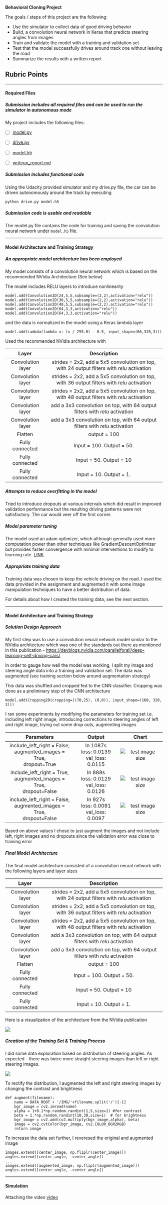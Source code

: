 
**Behavioral Cloning Project**

The goals / steps of this project are the following:
* Use the simulator to collect data of good driving behavior
* Build, a convolution neural network in Keras that predicts steering angles from images
* Train and validate the model with a training and validation set
* Test that the model successfully drives around track one without leaving the road
* Summarize the results with a written report


## Rubric Points
---
#### Required Files

##### Submission includes all required files and can be used to run the simulator in autonomous mode

My project includes the following files:
- [ ] [model.py](model.py)
- [ ] [drive.py](drive.py)
- [ ] [model.h5](model.h5)
- [ ] [writeup_report.md](writeup_report.md)


##### Submission includes functional code
Using the Udacity provided simulator and my drive.py file, the car can be driven autonomously around the track by executing 
```sh
python drive.py model.h5
```

##### Submission code is usable and readable
The model.py file contains the code for training and saving the convolution neural network under `model.h5` file.

---
#### Model Architecture and Training Strategy

##### An appropriate model architecture has been employed

My model consists of a convolution neural network which is based on the recommended NVidia Architecture (See below)

The model includes RELU layers to introduce nonlinearity 
````
model.add(Convolution2D(24,5,5,subsample=(2,2),activation="relu"))
model.add(Convolution2D(36,5,5,subsample=(2,2),activation="relu"))
model.add(Convolution2D(48,5,5,subsample=(2,2),activation="relu"))
model.add(Convolution2D(64,3,3,activation="relu"))
model.add(Convolution2D(64,3,3,activation="relu"))
````

and the data is normalized in the model using a Keras lambda layer
````
model.add(Lambda(lambda x: (x / 255.0) - 0.5, input_shape=(66,320,3)))
````

Used the recommended NVidia architecture with

| Layer         		|     Description	        					| 
|:---------------------:|:---------------------------------------------:| 
| Convolution layer  	| strides = 2x2, add a 5x5 convolution on top, with 24 output filters with *relu* activation | 
| Convolution layer  	| strides = 2x2, add a 5x5 convolution on top, with 36 output filters  with *relu* activation | 
| Convolution layer  	| strides = 2x2, add a 5x5 convolution on top, with 48 output filters with *relu* activation | 
| Convolution layer  | add a 3x3 convolution on top, with 64 output filters with *relu* activation | 
| Convolution layer  |  add a 3x3 convolution on top, with 64 output filters with *relu* activation | 
| Flatten | output = 100   |
| Fully connected		|  Input = 100. Output = 50.        									|
| Fully connected		|  Input = 50. Output = 10         									|
| Fully connected				| Input = 10. Output = 1.        									|


##### Attempts to reduce overfitting in the model

Tried to introduce dropouts at various intervals which did result in improved validation performance but the resulting driving patterns were not satisfactory. The car would veer off the  first corner.

##### Model parameter tuning

The model used an adam optimizer, which although generally used more computation power than other techniques like GradientDescentOptimizer but provides faster convergence with minimal interventions to modify to learning rate. [LINK](https://machinelearningmastery.com/adam-optimization-algorithm-for-deep-learning).

##### Appropriate training data

Training data was chosen to keep the vehicle driving on the road. I used the data provided in the assignment and augmented it with some image manipulation techniques to have a better distribution of data.

For details about how I created the training data, see the next section. 

---
#### Model Architecture and Training Strategy

##### Solution Design Approach

My first step was to use a convolution neural network model similar to the NVidia architecture which was one of the standards out there as mentioned in this publication - https://devblogs.nvidia.com/parallelforall/deep-learning-self-driving-cars/

In order to gauge how well the model was working, I split my image and steering angle data into a training and validation set. The data was augmented (see training section below around augmentation strategy)

This data was shuffled and cropped fed to the CNN classifier. Cropping was done as a preliminary step of the CNN architecture

````
model.add(Cropping2D(cropping=((70,25), (0,0)), input_shape=(160, 320, 3)))
````

I ran some experiments by modifying the parameters for training set i.e. including left right image, introducing corrections to steering angles of left and right image, trying out some drop outs, augmenting images

| Parameters | Output | Chart |
|:---------------------:|:---------------------------------------------:|:---------------------:|
| include_left_right = False, <br> augmented_images = True, <br> dropout=True | In 1087s <br> loss: 0.0139 <br>  val_loss: 0.0115 | ![test image size](/report_images/model-augment-nolr-dropout-resize.png) | 
| include_left_right = True, <br> augmented_images = True, <br> dropout=False | In 888s <br>  loss: 0.0129 <br>  val_loss: 0.0126 | ![test image size](/report_images/model-augment-nolr-nodropout-aug.png) | 
| include_left_right = False,<br> augmented_images = True,<br> dropout=False | In 927s <br>  loss: 0.0091 <br>  val_loss: 0.0097 | ![test image size](/report_images/model-augment-nolr-nodropout-noaug.png) | 


Based on above values I chose to just augment the images and not include left, right images and no dropouts since the validation error was close to training error

##### Final Model Architecture

The final model architecture  consisted of a convolution neural network with the following layers and layer sizes 

| Layer         		|     Description	        					| 
|:---------------------:|:---------------------------------------------:| 
| Convolution layer  	| strides = 2x2, add a 5x5 convolution on top, with 24 output filters with *relu* activation | 
| Convolution layer  	| strides = 2x2, add a 5x5 convolution on top, with 36 output filters  with *relu* activation | 
| Convolution layer  	| strides = 2x2, add a 5x5 convolution on top, with 48 output filters with *relu* activation | 
| Convolution layer  | add a 3x3 convolution on top, with 64 output filters with *relu* activation | 
| Convolution layer  |  add a 3x3 convolution on top, with 64 output filters with *relu* activation | 
| Flatten | output = 100   |
| Fully connected		|  Input = 100. Output = 50.        									|
| Fully connected		|  Input = 50. Output = 10         									|
| Fully connected				| Input = 10. Output = 1.        									|

Here is a visualization of the architecture from the NVidia publication

![](https://devblogs.nvidia.com/parallelforall/wp-content/uploads/2016/08/cnn-architecture-624x890.png)

##### Creation of the Training Set & Training Process


I did some data exploration based on distribution of steering angles. As expected - there was twice more straight steering images than left or right steering images.

![](./report_images/histogram.png)

To rectify the distribution, I augmented the left and right steering images by changing the contrast and brightness

````
def augment(filename):
	name = DATA_ROOT + '/IMG/'+filename.split('/')[-1]
	bgr_image = cv2.imread(name)
	alpha = 1+0.1*np.random.randint(1,5,size=1) #for contrast
	beta = 1.*np.random.randint(10,30,size=1)  # for brightness
	bgr_image = cv2.add(cv2.multiply(bgr_image,alpha), beta)
	image = cv2.cvtColor(bgr_image, cv2.COLOR_BGR2RGB)
	return image
````

To increase the data set further, I reveresed the original and augmented image

````
images.extend([center_image, np.fliplr(center_image)])
angles.extend([center_angle, -center_angle])
...
images.extend([augmented_image, np.fliplr(augmented_image)])
angles.extend([center_angle, -center_angle])
````

---
#### Simulation
Attaching the video [video](./output_videos/track1.mp4)
